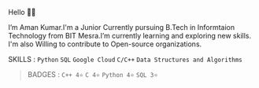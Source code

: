 Hello 👋🏽

I’m Aman Kumar.I'm a Junior Currently  pursuing B.Tech in Informtaion Technology from BIT Mesra.I’m currently learning and exploring new skills.
I'm also Willing to contribute to Open-source organizations.

SKILLS : `Python` `SQL` `Google Cloud` `C/C++` `Data Structures and Algorithms`

> BADGES : `C++ 4⭐` `C 4⭐` `Python 4⭐` `SQL 3⭐` 
                             

<!---
Assassin0001/Assassin0001 is a ✨ special ✨ repository because its `README.md` (this file) appears on your GitHub profile.
You can click the Preview link to take a look at your changes.
--->

